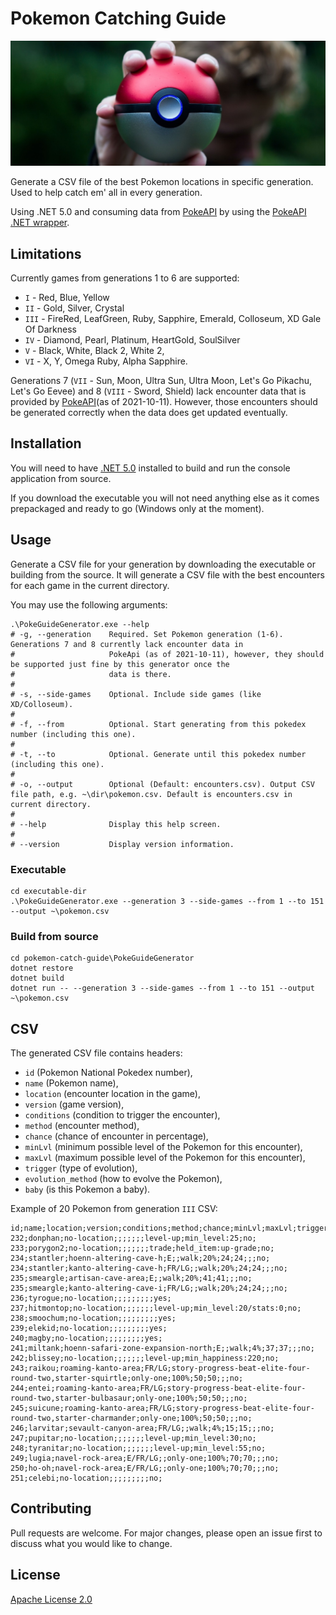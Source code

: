 # Pokemon Catching Guide

![Banner](banner.jpg)

Generate a CSV file of the best Pokemon locations in specific generation. Used to help catch em' all in every generation.

Using .NET 5.0 and consuming data from [PokeAPI](https://pokeapi.co) by using the [PokeAPI .NET wrapper](https://github.com/mtrdp642/PokeApiNet).

## Limitations

Currently games from generations 1 to 6 are supported:
- `I` - Red, Blue, Yellow
- `II` - Gold, Silver, Crystal
- `III` - FireRed, LeafGreen, Ruby, Sapphire, Emerald, Colloseum, XD Gale Of Darkness
- `IV` - Diamond, Pearl, Platinum, HeartGold, SoulSilver
- `V` - Black, White, Black 2, White 2,
- `VI` - X, Y, Omega Ruby, Alpha Sapphire.

Generations 7 (`VII` - Sun, Moon, Ultra Sun, Ultra Moon, Let's Go Pikachu, Let's Go Eevee) and 8 (`VIII` - Sword, Shield) lack encounter data that is provided by [PokeAPI](https://pokeapi.co)(as of 2021-10-11). However, those encounters should be generated correctly when the data does get updated eventually.

## Installation

You will need to have [.NET 5.0](https://dotnet.microsoft.com/download/dotnet/5.0) installed to build and run the console application from source.

If you download the executable you will not need anything else as it comes prepackaged and ready to go (Windows only at the moment).

## Usage

Generate a CSV file for your generation by downloading the executable or building from the source. It will generate a CSV file with the best encounters for each game in the current directory.

You may use the following arguments:

```shell
.\PokeGuideGenerator.exe --help
# -g, --generation    Required. Set Pokemon generation (1-6). Generations 7 and 8 currently lack encounter data in
#                     PokeApi (as of 2021-10-11), however, they should be supported just fine by this generator once the
#                     data is there.
# 
# -s, --side-games    Optional. Include side games (like XD/Colloseum).
# 
# -f, --from          Optional. Start generating from this pokedex number (including this one).
# 
# -t, --to            Optional. Generate until this pokedex number (including this one).
# 
# -o, --output        Optional (Default: encounters.csv). Output CSV file path, e.g. ~\dir\pokemon.csv. Default is encounters.csv in current directory.
# 
# --help              Display this help screen.
# 
# --version           Display version information.
```

### Executable

```shell
cd executable-dir
.\PokeGuideGenerator.exe --generation 3 --side-games --from 1 --to 151 --output ~\pokemon.csv
```

### Build from source

```shell
cd pokemon-catch-guide\PokeGuideGenerator
dotnet restore
dotnet build
dotnet run -- --generation 3 --side-games --from 1 --to 151 --output ~\pokemon.csv
```

## CSV

The generated CSV file contains headers:
  - `id` (Pokemon National Pokedex number),
  - `name` (Pokemon name),
  - `location` (encounter location in the game),
  - `version` (game version),
  - `conditions` (condition to trigger the encounter),
  - `method` (encounter method),
  - `chance` (chance of encounter in percentage),
  - `minLvl` (minimum possible level of the Pokemon for this encounter),
  - `maxLvl` (maximum possible level of the Pokemon for this encounter),
  - `trigger` (type of evolution),
  - `evolution_method` (how to evolve the Pokemon),
  - `baby` (is this Pokemon a baby).

Example of 20 Pokemon from generation `III` CSV:
```csv
id;name;location;version;conditions;method;chance;minLvl;maxLvl;trigger;evolution_method;baby;
232;donphan;no-location;;;;;;;level-up;min_level:25;no;
233;porygon2;no-location;;;;;;;trade;held_item:up-grade;no;
234;stantler;hoenn-altering-cave-h;E;;walk;20%;24;24;;;no;
234;stantler;kanto-altering-cave-h;FR/LG;;walk;20%;24;24;;;no;
235;smeargle;artisan-cave-area;E;;walk;20%;41;41;;;no;
235;smeargle;kanto-altering-cave-i;FR/LG;;walk;20%;24;24;;;no;
236;tyrogue;no-location;;;;;;;;;yes;
237;hitmontop;no-location;;;;;;;level-up;min_level:20/stats:0;no;
238;smoochum;no-location;;;;;;;;;yes;
239;elekid;no-location;;;;;;;;;yes;
240;magby;no-location;;;;;;;;;yes;
241;miltank;hoenn-safari-zone-expansion-north;E;;walk;4%;37;37;;;no;
242;blissey;no-location;;;;;;;level-up;min_happiness:220;no;
243;raikou;roaming-kanto-area;FR/LG;story-progress-beat-elite-four-round-two,starter-squirtle;only-one;100%;50;50;;;no;
244;entei;roaming-kanto-area;FR/LG;story-progress-beat-elite-four-round-two,starter-bulbasaur;only-one;100%;50;50;;;no;
245;suicune;roaming-kanto-area;FR/LG;story-progress-beat-elite-four-round-two,starter-charmander;only-one;100%;50;50;;;no;
246;larvitar;sevault-canyon-area;FR/LG;;walk;4%;15;15;;;no;
247;pupitar;no-location;;;;;;;level-up;min_level:30;no;
248;tyranitar;no-location;;;;;;;level-up;min_level:55;no;
249;lugia;navel-rock-area;E/FR/LG;;only-one;100%;70;70;;;no;
250;ho-oh;navel-rock-area;E/FR/LG;;only-one;100%;70;70;;;no;
251;celebi;no-location;;;;;;;;;no;
```

## Contributing
Pull requests are welcome. For major changes, please open an issue first to discuss what you would like to change.

## License
[Apache License 2.0](http://www.apache.org/licenses/)
